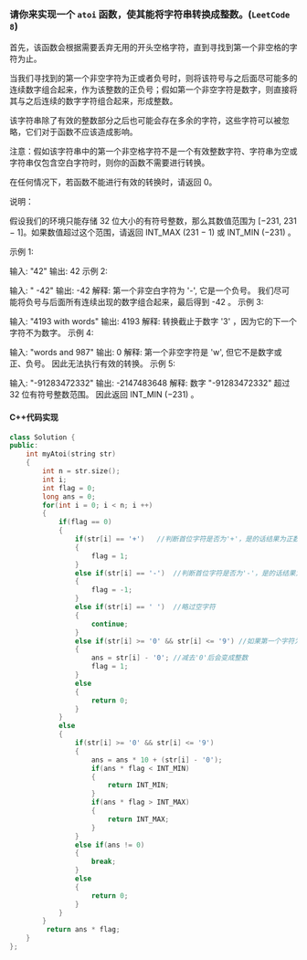 ### 请你来实现一个 ```atoi``` 函数，使其能将字符串转换成整数。(```LeetCode 8```)

首先，该函数会根据需要丢弃无用的开头空格字符，直到寻找到第一个非空格的字符为止。

当我们寻找到的第一个非空字符为正或者负号时，则将该符号与之后面尽可能多的连续数字组合起来，作为该整数的正负号；假如第一个非空字符是数字，则直接将其与之后连续的数字字符组合起来，形成整数。

该字符串除了有效的整数部分之后也可能会存在多余的字符，这些字符可以被忽略，它们对于函数不应该造成影响。

注意：假如该字符串中的第一个非空格字符不是一个有效整数字符、字符串为空或字符串仅包含空白字符时，则你的函数不需要进行转换。

在任何情况下，若函数不能进行有效的转换时，请返回 0。

说明：

假设我们的环境只能存储 32 位大小的有符号整数，那么其数值范围为 [−231,  231 − 1]。如果数值超过这个范围，请返回  INT_MAX (231 − 1) 或 INT_MIN (−231) 。

示例 1:

输入: "42"
输出: 42
示例 2:

输入: "   -42"
输出: -42
解释: 第一个非空白字符为 '-', 它是一个负号。
     我们尽可能将负号与后面所有连续出现的数字组合起来，最后得到 -42 。
示例 3:

输入: "4193 with words"
输出: 4193
解释: 转换截止于数字 '3' ，因为它的下一个字符不为数字。
示例 4:

输入: "words and 987"
输出: 0
解释: 第一个非空字符是 'w', 但它不是数字或正、负号。
     因此无法执行有效的转换。
示例 5:

输入: "-91283472332"
输出: -2147483648
解释: 数字 "-91283472332" 超过 32 位有符号整数范围。 
     因此返回 INT_MIN (−231) 。

#### C++代码实现

```c++
class Solution {
public:
    int myAtoi(string str)
    {
        int n = str.size();
        int i;
        int flag = 0;
        long ans = 0;
        for(int i = 0; i < n; i ++)
        {
            if(flag == 0)
            {
                if(str[i] == '+')	//判断首位字符是否为'+'，是的话结果为正数，令flag = 1
                {
                    flag = 1;
                }
                else if(str[i] == '-')	//判断首位字符是否为'-'，是的话结果为负数，令flag = -1；
                {
                    flag = -1;
                }
                else if(str[i] == ' ')  //略过空字符
                {
                    continue;
                }
                else if(str[i] >= '0' && str[i] <= '9')	//如果第一个字符为0-9的数字字符，则将其减去'0'
                {
                    ans = str[i] - '0';	//减去'0'后会变成整数
                    flag = 1;
                }
                else
                {
                    return 0;
                }
            }
            else
            {
                if(str[i] >= '0' && str[i] <= '9')
                {
                    ans = ans * 10 + (str[i] - '0');
                    if(ans * flag < INT_MIN)
                    {
                        return INT_MIN;
                    }
                    if(ans * flag > INT_MAX)
                    {
                        return INT_MAX;
                    }
                }
                else if(ans != 0)
                {
                    break;
                }
                else
                {
                    return 0;
                }
            }
        }
         return ans * flag;
    }
};
```

